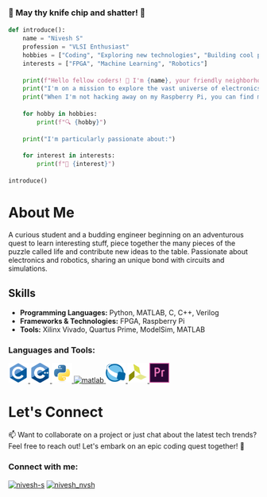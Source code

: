 ### 🚀 May thy knife chip and shatter! 🌌

```python
def introduce():
    name = "Nivesh S"
    profession = "VLSI Enthusiast"
    hobbies = ["Coding", "Exploring new technologies", "Building cool projects"]
    interests = ["FPGA", "Machine Learning", "Robotics"]

    print(f"Hello fellow coders! 👋 I'm {name}, your friendly neighborhood {profession}.")
    print("I'm on a mission to explore the vast universe of electronics and beyond!")
    print("When I'm not hacking away on my Raspberry Pi, you can find me:")
    
    for hobby in hobbies:
        print(f"🔍 {hobby}")
        
    print("I'm particularly passionate about:")
    
    for interest in interests:
        print(f"🚀 {interest}")

introduce()
```
 
# About Me
A curious student and a budding engineer beginning on an adventurous quest to learn interesting stuff, piece together the many pieces of the puzzle called life and contribute new ideas to the table. 
Passionate about electronics and robotics, sharing an unique bond with circuits and simulations.

## Skills
- **Programming Languages:** Python, MATLAB, C, C++, Verilog
- **Frameworks & Technologies:** FPGA, Raspberry Pi
- **Tools:** Xilinx Vivado, Quartus Prime, ModelSim, MATLAB


<!--## Projects
Here are some notable projects I've worked on:
- [Project Name](Link to Project): Brief description.
- [Project Name](Link to Project): Brief description.

## Contribution
I'm passionate about contributing to the open-source community. Some of my contributions include:
- [Contribution Name](Link to Contribution): Description of your contribution.
- [Contribution Name](Link to Contribution): Description of your contribution.-->

<h3 align="left">Languages and Tools:</h3>
<p align="left">
  <a href="https://www.cprogramming.com/" target="_blank" rel="noreferrer">
    <img src="https://raw.githubusercontent.com/devicons/devicon/master/icons/c/c-original.svg" alt="c" width="40" height="40"/>
  </a>
  <a href="https://www.w3schools.com/cpp/" target="_blank" rel="noreferrer">
    <img src="https://raw.githubusercontent.com/devicons/devicon/master/icons/cplusplus/cplusplus-original.svg" alt="cplusplus" width="40" height="40"/>
  </a>
  <a href="https://www.python.org" target="_blank" rel="noreferrer">
    <img src="https://raw.githubusercontent.com/devicons/devicon/master/icons/python/python-original.svg" alt="python" width="40" height="40"/>
  </a>
 <a href="https://www.mathworks.com/" target="_blank" rel="noreferrer"> 
   <img src="https://upload.wikimedia.org/wikipedia/commons/2/21/Matlab_Logo.png" alt="matlab" width="40" height="40"/> 
 </a>
  <a href="https://www.intel.com/content/www/us/en/products/details/fpga/development-tools/quartus-prime.html" target="_blank" rel="noreferrer">
    <img src="https://github.com/in-explicable/icons/blob/main/Quartus-Prime-.png" alt="quartus" width="40" height="40"/>
  </a>
  <a href="https://www.xilinx.com/products/design-tools/vivado.html" target="_blank" rel="noreferrer">
    <img src="https://github.com/in-explicable/icons/blob/main/vivado.png" alt="vivado" width="40" height="40"/>
  </a>
  
  <a href="https://www.adobe.com/products/premiere.html" target="_blank" rel="noreferrer">
    <img src="https://raw.githubusercontent.com/devicons/devicon/master/icons/premierepro/premierepro-original.svg" alt="premierpro" width="40" height="40"/>
  </a>
</p>


# Let's Connect
📫 Want to collaborate on a project or just chat about the latest tech trends? Feel free to reach out! Let's embark on an epic coding quest together! 🚀
<h3 align="left">Connect with me:</h3>
<p align="left">
<a href="https://linkedin.com/in/nivesh-s" target="blank"><img align="center" src="https://raw.githubusercontent.com/rahuldkjain/github-profile-readme-generator/master/src/images/icons/Social/linked-in-alt.svg" alt="nivesh-s" height="30" width="40" /></a>
<a href="https://instagram.com/nivesh_nvsh" target="blank"><img align="center" src="https://raw.githubusercontent.com/rahuldkjain/github-profile-readme-generator/master/src/images/icons/Social/instagram.svg" alt="nivesh_nvsh" height="30" width="40" /></a>


